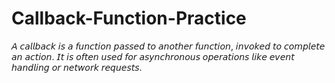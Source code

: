 # Callback-Function-Practice
𝘈 𝘤𝘢𝘭𝘭𝘣𝘢𝘤𝘬 𝘪𝘴 𝘢 𝘧𝘶𝘯𝘤𝘵𝘪𝘰𝘯 𝘱𝘢𝘴𝘴𝘦𝘥 𝘵𝘰 𝘢𝘯𝘰𝘵𝘩𝘦𝘳 𝘧𝘶𝘯𝘤𝘵𝘪𝘰𝘯, 𝘪𝘯𝘷𝘰𝘬𝘦𝘥 𝘵𝘰 𝘤𝘰𝘮𝘱𝘭𝘦𝘵𝘦 𝘢𝘯 𝘢𝘤𝘵𝘪𝘰𝘯. 𝘐𝘵 𝘪𝘴 𝘰𝘧𝘵𝘦𝘯 𝘶𝘴𝘦𝘥 𝘧𝘰𝘳 𝘢𝘴𝘺𝘯𝘤𝘩𝘳𝘰𝘯𝘰𝘶𝘴 𝘰𝘱𝘦𝘳𝘢𝘵𝘪𝘰𝘯𝘴 𝘭𝘪𝘬𝘦 𝘦𝘷𝘦𝘯𝘵 𝘩𝘢𝘯𝘥𝘭𝘪𝘯𝘨 𝘰𝘳 𝘯𝘦𝘵𝘸𝘰𝘳𝘬 𝘳𝘦𝘲𝘶𝘦𝘴𝘵𝘴.
